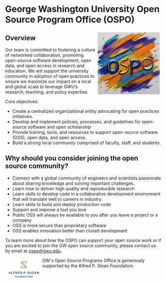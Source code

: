 # George Washington University Open Source Program Office (OSPO)

<img align="right" width="200" style="border: 5px solid transparent;" src="images/Gemini_Generated_GW_OSPO_Logo.jpeg">

## Overview
Our team is committed to fostering a culture of networked collaboration, promoting open-source software development, open data, and open access in research and education.  We will support the university community in adoption of open practices to ensure we maximize our impact on a local and global scale to leverage GWU’s research, teaching, and policy expertise.

Core objectives:
 - Create a centralized organizational entity advocating for open practices initiatives.
 - Develop and implement policies, processes, and guidelines for open-source software and open scholarship
 - Provide training, tools, and resources to support open-source software (OSS), open data, and open access.
 - Build a strong local community comprised of faculty, staff, and students.

## Why should you consider joining the open source community?
 - Connect with a global community of engineers and scientists passionate about sharing knowledge and solving important challenges.
 - Learn how to deliver high quality and reproducible research
 - Learn skills to develop code in a collaborative development environment that will translate well to careers in industry.
 - Learn skills to build and deploy production code
 - Support and improve a tool you love
 - Public OSS will always be available to you after you leave a project or a company
 - OSS is more secure than proprietary software
 - OSS enables innovation better than closed development

 To learn more about how the OSPO can support your open source work or if you are excited to join the GW open source community, please contact us by email at ospo@gwu.edu.

 <img align="left" width="100" style="border: 10px solid transparent;" src="images/Alfred_P_Sloan_Foundation_Logo.png">
 GW's Open Source Programs Office is generously supported by the Alfred P. Sloan Foundation.